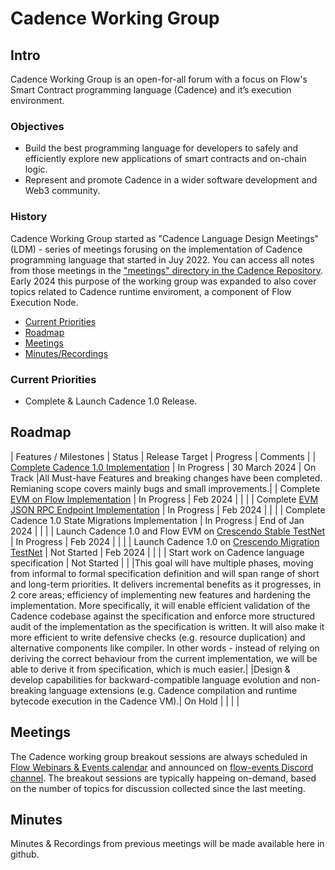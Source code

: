 # Cadence Working Group

## Intro
Cadence Working Group is an open-for-all forum with a focus on Flow's Smart Contract programming language (Cadence) and it’s execution environment.

### Objectives
* Build the best programming language for developers to safely and efficiently explore new applications of smart contracts and on-chain logic.
* Represent and promote Cadence in a wider software development and Web3 community.

### History
Cadence Working Group started as "Cadence Language Design Meetings" (LDM) - series of meetings forusing on the implementation of Cadence programming language that started in Juy 2022. You can access all notes from those meetings in the ["meetings" directory in the Cadence Repository](https://github.com/onflow/cadence/tree/master/meetings).
Early 2024 this purpose of the working group was expanded to also cover topics related to Cadence runtime enviroment, a component of Flow Execution Node.

* [Current Priorities](#current-priorities)
* [Roadmap](#roadmap)
* [Meetings](#meetings)
* [Minutes/Recordings](#minutes)

### Current Priorities

- Complete & Launch Cadence 1.0 Release.

## Roadmap

| Features / Milestones | Status | Release Target | Progress | Comments |
| [Complete Cadence 1.0 Implementation](https://github.com/onflow/cadence/issues/2642) | In Progress | 30 March 2024 | On Track |All Must-have Features and breaking changes have been completed. Remianing scope covers mainly bugs and small improvements.|
| Complete [EVM on Flow Implementation](https://github.com/onflow/flow-go/issues/5241) | In Progress | Feb 2024 |  | |
| Complete [EVM JSON RPC Endpoint Implementation](https://github.com/onflow/flow-evm-gateway/issues/12) | In Progress | Feb 2024 | | |
| Complete Cadence 1.0 State Migrations Implementation | In Progress | End of Jan 2024 | | |
| Launch Cadence 1.0 and Flow EVM on [Crescendo Stable TestNet](https://forum.flow.com/t/update-on-cadence-1-0-upgrade-plan/5597) | In Progress | Feb 2024 | | |
| Launch Cadence 1.0 on [Crescendo Migration TestNet](https://forum.flow.com/t/update-on-cadence-1-0-upgrade-plan/5597) | Not Started | Feb 2024 | | |
| Start work on Cadence language specification | Not Started | | |This goal will have multiple phases, moving from informal to formal specification definition and will span range of short and long-term priorities.
It delivers incremental benefits as it progresses, in 2 core areas; efficiency of implementing new features and hardening the implementation. More specifically, it will enable efficient validation of the Cadence codebase against the specification and enforce more structured audit of the implementation as the specification is written. It will also make it more efficient to write defensive checks (e.g. resource duplication) and alternative components like compiler. In other words - instead of relying on deriving the correct behaviour from the current implementation, we will be able to derive it from specification, which is much easier.|
|Design & develop capabilities for backward-compatible language evolution and non-breaking language extensions (e.g. Cadence compilation and runtime bytecode execution in the Cadence VM).| On Hold | | | |

## Meetings

The Cadence working group breakout sessions are always scheduled in [Flow Webinars & Events calendar](https://calendar.google.com/calendar/u/0?cid=Y180Nzk3OGY1Y2Q5ZGE2MzZjYWRjNmI4NDczMTAyYjUwOTJjMWE4NjVkZDAxMDU1ODM5M2VjYjdmOWZkMGM5YWQwQGdyb3VwLmNhbGVuZGFyLmdvb2dsZS5jb20) and announced on [flow-events Discord channel](https://discord.com/channels/613813861610684416/1050190147100102787).
The breakout sessions are typically happeing on-demand, based on the number of topics for discussion collected since the last meeting. 

## Minutes
Minutes & Recordings from previous meetings will be made available here in github.
